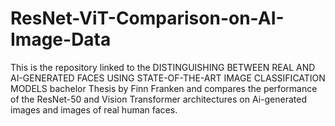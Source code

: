 # ResNet-ViT-Comparison-on-AI-Image-Data
This is the repository linked to the DISTINGUISHING BETWEEN REAL AND AI-GENERATED FACES USING STATE-OF-THE-ART IMAGE CLASSIFICATION MODELS bachelor Thesis by Finn Franken and compares the performance of the ResNet-50 and Vision Transformer architectures on Ai-generated images and images of real human faces.
